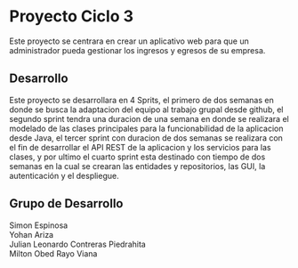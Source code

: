 # Proyecto Ciclo 3
Este proyecto se centrara en crear un aplicativo web para que un administrador pueda gestionar los ingresos y egresos de su empresa.

<h2> Desarrollo </h2>
Este proyecto se desarrollara en 4 Sprits, el primero de dos semanas en donde se busca la adaptacion del equipo al trabajo grupal desde github, el segundo sprint tendra una duracion de una semana en donde se realizara el modelado de las clases principales para la funcionabilidad de la aplicacion desde Java,
el tercer sprint con duracion de dos semanas se realizara con el fin de desarrollar el API REST de la aplicacion y los servicios para las clases, y por ultimo el cuarto sprint esta destinado con tiempo de dos semanas en la cual se crearan las entidades y repositorios, las GUI, la autenticación y el despliegue.

<h2> Grupo de Desarrollo </h3>
Simon Espinosa 
<br>Yohan Ariza
<br>Julian Leonardo Contreras Piedrahita
<br>Milton Obed Rayo Viana

